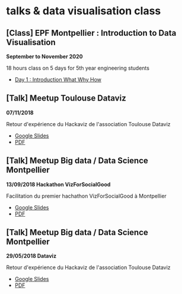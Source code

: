 # talks & data visualisation class

## [Class] EPF Montpellier : Introduction to Data Visualisation
**September to November 2020**

18 hours class on 5 days for 5th year engineering students

 * [Day 1 : Introduction What Why How](https://github.com/emaulandi/talks/tree/master/Class%20-%20EPF%20Montpellier%20-%202020)

## [Talk] Meetup Toulouse Dataviz
**07/11/2018**

Retour d'expérience du Hackaviz de l'association Toulouse Dataviz

* [Google Slides](https://docs.google.com/presentation/d/1BDr8sy1f5Qo-wE2DJevhYdkOqzvyjYOQY0GLRTdQJu0/edit?usp=sharing)
* [PDF](https://github.com/emaulandi/talks/blob/master/MeetupDatavizToulouse_Dataviz_7_11_8_processus%20dataviz.pdf)

## [Talk] Meetup Big data / Data Science Montpellier
**13/09/2018 Hackathon VizForSocialGood**

Facilitation du premier hachathon VizForSocialGood à Montpellier
* [Google Slides](https://docs.google.com/presentation/d/1Y5tYAOOjAo8_Ihr83ecYusuhD-oEDUpodQcgH6rhe2U/edit?usp=sharing)
* [PDF](https://github.com/emaulandi/talks/blob/master/MeetupBigdataDatascienceMtp_Dataviz_13-09-18_hackaviz.pdf)


## [Talk] Meetup Big data / Data Science Montpellier
**29/05/2018 Dataviz**

Retour d'expérience du Hackaviz de l'association Toulouse Dataviz
* [Google Slides](https://docs.google.com/presentation/d/1M0Mq8DeUh9LdkdD0rr1ibkvtLjm0ZxbqQnxDV6oqcRc/edit?usp=sharing)
* [PDF](https://github.com/emaulandi/talks/blob/master/MeetupBigdataDatascienceMtp_Dataviz_29-05-18_datavizenaction.pdf)
